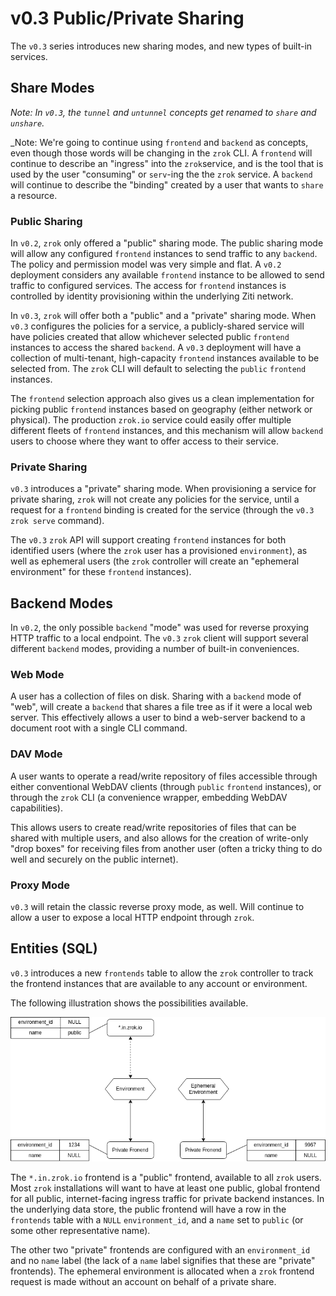 # v0.3 Public/Private Sharing

The `v0.3` series introduces new sharing modes, and new types of built-in services.

## Share Modes

_Note: In `v0.3`, the `tunnel` and `untunnel` concepts get renamed to `share` and `unshare`._

_Note: We're going to continue using `frontend` and `backend` as concepts, even though those words will be changing in the `zrok` CLI. A `frontend` will continue to describe an "ingress" into the `zrok`service, and is the tool that is used by the user "consuming" or `serv`-ing the the `zrok` service. A `backend` will continue to describe the "binding" created by a user that wants to `share` a resource.

### Public Sharing

In `v0.2`, `zrok` only offered a "public" sharing mode. The public sharing mode will allow any configured `frontend` instances to send traffic to any `backend`. The policy and permission model was very simple and flat. A `v0.2` deployment considers any available `frontend` instance to be allowed to send traffic to configured services. The access for `frontend` instances is controlled by identity provisioning within the underlying Ziti network.

In `v0.3`, `zrok` will offer both a "public" and a "private" sharing mode. When `v0.3` configures the policies for a service, a publicly-shared service will have policies created that allow whichever selected public `frontend` instances to access the shared `backend`. A `v0.3` deployment will have a collection of multi-tenant, high-capacity `frontend` instances available to be selected from. The `zrok` CLI will default to selecting the `public` `frontend` instances.

The `frontend` selection approach also gives us a clean implementation for picking public `frontend` instances based on geography (either network or physical). The production `zrok.io` service could easily offer multiple different fleets of `frontend` instances, and this mechanism will allow `backend` users to choose where they want to offer access to their service.

### Private Sharing

`v0.3` introduces a "private" sharing mode. When provisioning a service for private sharing, `zrok` will not create any policies for the service, until a request for a `frontend` binding is created for the service (through the `v0.3` `zrok serve` command).

The `v0.3` `zrok` API will support creating `frontend` instances for both identified users (where the `zrok` user has a provisioned `environment`), as well as ephemeral users (the `zrok` controller will create an "ephemeral environment" for these `frontend` instances).

## Backend Modes

In `v0.2`, the only possible `backend` "mode" was used for reverse proxying HTTP traffic to a local endpoint. The `v0.3` `zrok` client will support several different `backend` modes, providing a number of built-in conveniences.

### Web Mode

A user has a collection of files on disk. Sharing with a `backend` mode of "web", will create a `backend` that shares a file tree as if it were a local web server. This effectively allows a user to bind a web-server backend to a document root with a single CLI command.

### DAV Mode

A user wants to operate a read/write repository of files accessible through either conventional WebDAV clients (through `public` `frontend` instances), or through the `zrok` CLI (a convenience wrapper, embedding WebDAV capabilities).

This allows users to create read/write repositories of files that can be shared with multiple users, and also allows for the creation of write-only "drop boxes" for receiving files from another user (often a tricky thing to do well and securely on the public internet).

### Proxy Mode

`v0.3` will retain the classic reverse proxy mode, as well. Will continue to allow a user to expose a local HTTP endpoint through `zrok`.

## Entities (SQL)

`v0.3` introduces a new `frontends` table to allow the `zrok` controller to track the frontend instances that are available to any account or environment.

The following illustration shows the possibilities available.

![v0.3 Frontend Selection](images/zrok_frontends_v0.3.png)

The `*.in.zrok.io` frontend is a "public" frontend, available to all `zrok` users. Most `zrok` installations will want to have at least one public, global frontend for all public, internet-facing ingress traffic for private backend instances. In the underlying data store, the public frontend will have a row in the `frontends` table with a `NULL` `environment_id`, and a `name` set to `public` (or some other representative name).

The other two "private" frontends are configured with an `environment_id` and no `name` label (the lack of a `name` label signifies that these are "private" frontends). The ephemeral environment is allocated when a `zrok` frontend request is made without an account on behalf of a private share.

